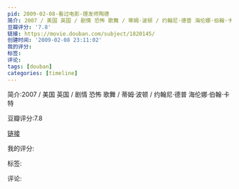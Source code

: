 ```yaml
---
pid: 2009-02-08-看过电影-理发师陶德
简介: 2007 / 美国 英国 / 剧情 恐怖 歌舞 / 蒂姆·波顿 / 约翰尼·德普 海伦娜·伯翰·卡特
豆瓣评分: '7.8'
链接: https://movie.douban.com/subject/1820145/
创建时间: '2009-02-08 23:11:02'
我的评分:
标签:
评论:
tags: [douban]
categories: [timeline]
---
```

简介:2007 / 美国 英国 / 剧情 恐怖 歌舞 / 蒂姆·波顿 / 约翰尼·德普 海伦娜·伯翰·卡特

豆瓣评分:7.8

[链接](https://movie.douban.com/subject/1820145/)

我的评分:

标签:

评论:

